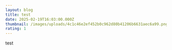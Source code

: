 ```yaml
---
layout: blog
title: test
date: 2025-02-19T16:03:00.000Z
thumbnail: /images/uploads/4c1c46e2ef452b0c962d80b41206b6631aec6a99.png
rating: 1
---
```

test
